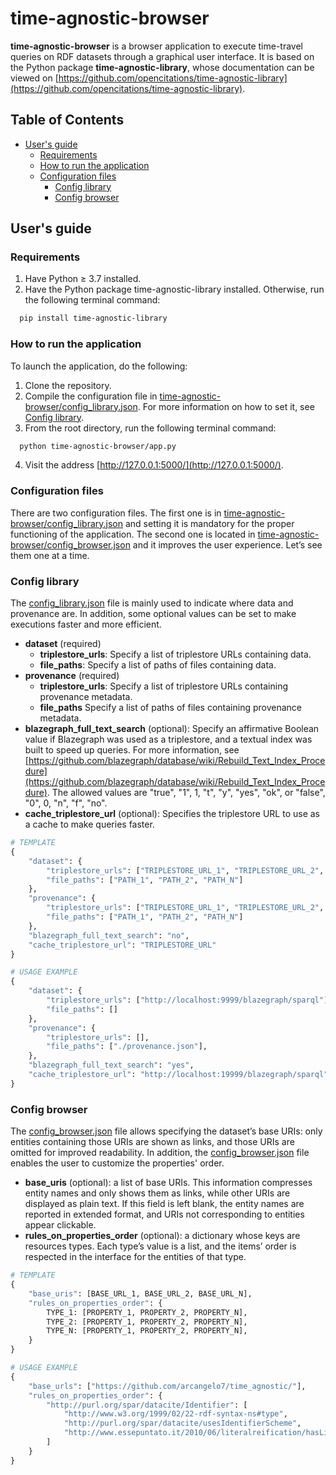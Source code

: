 # time-agnostic-browser

**time-agnostic-browser** is a browser application to execute time-travel queries on RDF datasets through a graphical user interface. It is based on the Python package **time-agnostic-library**, whose documentation can be viewed on [https://github.com/opencitations/time-agnostic-library](https://github.com/opencitations/time-agnostic-library).

## Table of Contents

- [User's guide](#users-guide)
  * [Requirements](#requirements)
  * [How to run the application](#how-to-run-the-application)
  * [Configuration files](#configuration-files)
    * [Config library](#config-library)  
    * [Config browser](#config-browser) 

## User's guide

### Requirements

  1. Have Python &ge; 3.7 installed.
  2. Have the Python package time-agnostic-library installed. Otherwise, run the following terminal command:
  ```bash
    pip install time-agnostic-library
  ```

### How to run the application

To launch the application, do the following:
  1. Clone the repository.
  2. Compile the configuration file in [time-agnostic-browser/config_library.json](https://github.com/opencitations/time-agnostic-browser/blob/main/time-agnostic-browser/config_library.json). For more information on how to set it, see [Config library](config-library). 
  3. From the root directory, run the following terminal command:
  ```bash
    python time-agnostic-browser/app.py
  ```
  4. Visit the address [http://127.0.0.1:5000/](http://127.0.0.1:5000/).

### Configuration files

There are two configuration files. The first one is in [time-agnostic-browser/config_library.json](https://github.com/opencitations/time-agnostic-browser/blob/main/time-agnostic-browser/config_library.json) and setting it is mandatory for the proper functioning of the application. The second one is located in [time-agnostic-browser/config_browser.json](https://github.com/opencitations/time-agnostic-browser/blob/main/time-agnostic-browser/config_browser.json) and it improves the user experience. Let’s see them one at a time. 

### Config library

The [config_library.json](https://github.com/opencitations/time-agnostic-browser/blob/main/time-agnostic-browser/config_library.json) file is mainly used to indicate where data and provenance are. In addition, some optional values can be set to make executions faster and more efficient.

- **dataset** (required)
  - **triplestore_urls**: Specify a list of triplestore URLs containing data.  
  - **file_paths**: Specify a list of paths of files containing data.   
- **provenance** (required)
  - **triplestore_urls**: Specify a list of triplestore URLs containing provenance metadata.    
  - **file_paths** Specify a list of paths of files containing provenance metadata.      
- **blazegraph_full_text_search** (optional): Specify an affirmative Boolean value if Blazegraph was used as a triplestore, and a textual index was built to speed up queries. For more information, see [https://github.com/blazegraph/database/wiki/Rebuild_Text_Index_Procedure](https://github.com/blazegraph/database/wiki/Rebuild_Text_Index_Procedure). The allowed values are "true", "1", 1, "t", "y", "yes", "ok", or "false", "0", 0, "n", "f", "no".
- **cache_triplestore_url** (optional): Specifies the triplestore URL to use as a cache to make queries faster.

``` python
# TEMPLATE
{
    "dataset": {
        "triplestore_urls": ["TRIPLESTORE_URL_1", "TRIPLESTORE_URL_2", "TRIPLESTORE_URL_N"],
        "file_paths": ["PATH_1", "PATH_2", "PATH_N"]
    },
    "provenance": {
        "triplestore_urls": ["TRIPLESTORE_URL_1", "TRIPLESTORE_URL_2", "TRIPLESTORE_URL_N"],
        "file_paths": ["PATH_1", "PATH_2", "PATH_N"]
    },
    "blazegraph_full_text_search": "no",
    "cache_triplestore_url": "TRIPLESTORE_URL"
}

# USAGE EXAMPLE
{
    "dataset": {
        "triplestore_urls": ["http://localhost:9999/blazegraph/sparql"],
        "file_paths": []
    },
    "provenance": {
        "triplestore_urls": [],
        "file_paths": ["./provenance.json"],
    },
    "blazegraph_full_text_search": "yes",
    "cache_triplestore_url": "http://localhost:19999/blazegraph/sparql"
}
```

### Config browser

The [config_browser.json](https://github.com/opencitations/time-agnostic-browser/blob/main/time-agnostic-browser/config_browser.json) file allows specifying the dataset’s base URIs: only entities containing those URIs are shown as links, and those URIs are omitted for improved readability. In addition, the [config_browser.json](https://github.com/opencitations/time-agnostic-browser/blob/main/time-agnostic-browser/config_browser.json) file enables the user to customize the properties' order. 

- **base_uris** (optional): a list of base URIs. This information compresses entity names and only shows them as links, while other URIs are displayed as plain text. If this field is left blank, the entity names are reported in extended format, and URIs not corresponding to entities appear clickable. 
- **rules_on_properties_order** (optional): a dictionary whose keys are resources types. Each type’s value is a list, and the items’ order is respected in the interface for the entities of that type.

```python
# TEMPLATE
{
    "base_uris": [BASE_URL_1, BASE_URL_2, BASE_URL_N],
    "rules_on_properties_order": {
        TYPE_1: [PROPERTY_1, PROPERTY_2, PROPERTY_N],
        TYPE_2: [PROPERTY_1, PROPERTY_2, PROPERTY_N],
        TYPE_N: [PROPERTY_1, PROPERTY_2, PROPERTY_N],
    }
}

# USAGE EXAMPLE
{
    "base_urls": ["https://github.com/arcangelo7/time_agnostic/"],
    "rules_on_properties_order": {
        "http://purl.org/spar/datacite/Identifier": [
            "http://www.w3.org/1999/02/22-rdf-syntax-ns#type",
            "http://purl.org/spar/datacite/usesIdentifierScheme",
            "http://www.essepuntato.it/2010/06/literalreification/hasLiteralValue"
        ]
    }
}
```

